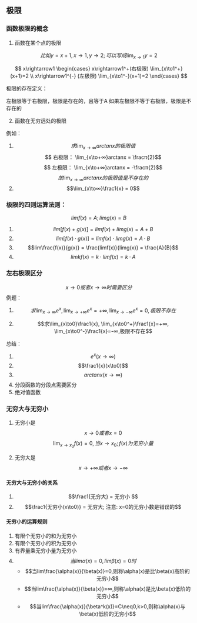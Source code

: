 ## 极限

### 函数极限的概念

1. 函数在某个点的极限

$$
 比如 y=x+1, x\rightarrow1,y\rightarrow2; 可以写成\lim_{x\to1}y=2
$$

$$ x\rightarrow1 
\begin{cases} 
x\rightarrow1^+(右极限) \lim_{x\to1^+}(x+1)=2 
\\ x\rightarrow1^{-} (左极限) \lim_{x\to1^-}(x+1)=2 
\end{cases} $$

极限的存在定义：

左极限等于右极限，极限是存在的，且等于A
如果左极限不等于右极限，极限是不存在的

2. 函数在无穷远处的极限

例如：

1. $$ 求\lim_{x\to∞}arctanx的极限值 $$
$$ 右极限： \lim_{x\to+∞}arctanx = \fracπ{2}$$
$$ 左极限： \lim_{x\to+∞}arctanx = -\fracπ{2}$$
$$故\lim_{x\to∞}arctanx的极限值是不存在的$$
2. $$\lim_{x\to∞}\frac1{x} = 0$$

### 极限的四则运算法则：

$$limf(x) = A;  limg(x)=B$$

1. $$lim[f(x)+g(x)] = limf(x) + limg(x) = A+B$$
2. $$lim[f(x)·g(x)] = limf(x) · limg(x) = A·B$$
3. $$lim\frac{f(x)}{g(x)} = \frac{limf(x)}{limg(x)} = \frac{A}{B}$$
4. $$limkf(x) = k·limf(x) = k·A $$

### 左右极限区分

$$x\to0或者x\to∞时需要区分$$
例题：
1. $$求\lim_{x\to∞}e^x, \lim_{x\to+∞}e^x=+∞, \lim_{x\to-∞}e^x=0,极限不存在$$


2. $$求\lim_{x\to0}\frac1{x}, \lim_{x\to0^+}\frac1{x}=+∞, \lim_{x\to0^-}\frac1{x}=-∞,极限不存在$$

总结：

1. $$e^x(x\to∞)$$
2. $$\frac1{x}(x\to0)$$
3. $$arctanx(x\to∞)$$
4. 分段函数的分段点需要区分
5. 绝对值函数


### 无穷大与无穷小

1. 无穷小是$$x\to0或者x=0$$
$$ \lim_{x\to x_0}f(x)=0,当x \to x_0; f(x)为无穷小量$$

2. 无穷大是$$x\to+∞或者x\to-∞$$

#### 无穷大与无穷小的关系

1. $$\frac1{无穷大} = 无穷小 $$
2. $$\frac1{无穷小(x\to0)} = 无穷大; 注意: x=0的无穷小数是错误的$$

#### 无穷小的运算规则

1. 有限个无穷小的和为无穷小
2. 有限个无穷小的积为无穷小
3. 有界量乘无穷小量为无穷小
4. $$当lim\alpha(x)=0,lim\beta(x)=0时$$
	- $$当lim\frac{\alpha(x)}{\beta(x)}=0,则称\alpha(x)是比\beta(x)高阶的无穷小$$
	- $$当lim\frac{\alpha(x)}{\beta(x)}=∞,则称\alpha(x)是比\beta(x)低阶的无穷小$$
	- $$当lim\frac{\alpha(x)}{\beta^k(x)}=C\neq0,k>0,则称\alpha(x)与\beta(x)低阶的无穷小$$